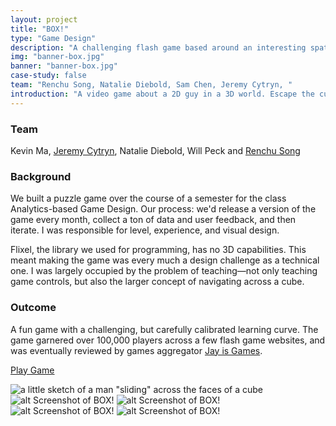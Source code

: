 ```yaml
---
layout: project
title: "BOX!"
type: "Game Design"
description: "A challenging flash game based around an interesting spatial concept."
img: "banner-box.jpg"
banner: "banner-box.jpg"
case-study: false
team: "Renchu Song, Natalie Diebold, Sam Chen, Jeremy Cytryn, "
introduction: "A video game about a 2D guy in a 3D world. Escape the cube in this mind-twisting puzzler!"
---
```


### Team

Kevin Ma, [Jeremy Cytryn](http://www.jeremycytryn.com/), Natalie Diebold, Will Peck and [Renchu Song](http://renchusong.github.io/portfolio/)

### Background

We built a puzzle game over the course of a semester for the class Analytics-based Game Design. Our process: we'd release a version of the game every month, collect a ton of data and user feedback, and then iterate. I was responsible for level, experience, and visual design.

Flixel, the library we used for programming, has no 3D capabilities. This meant making the game was every much a design challenge as a technical one. I was largely occupied by the problem of teaching—not only teaching game controls, but also the larger concept of navigating across a cube.

### Outcome
A fun game with a challenging, but carefully calibrated learning curve. The game garnered over 100,000 players across a few flash game websites, and was eventually reviewed by games aggregator <a href="https://jayisgames.com/review/box.php">Jay is Games</a>.

 <a class="button" href="http://www.kongregate.com/games/casiogre/box">Play Game</a>

 ![a little sketch of a man "sliding" across the faces of a cube]({{site.baseurl}}/assets/img/box/rotation.jpg)
![alt Screenshot of BOX!]({{site.baseurl}}/assets/img/box/finalscreenshot.png)
![alt Screenshot of BOX!]({{site.baseurl}}/assets/img/box/screenshot1.png)
![alt Screenshot of BOX!]({{site.baseurl}}/assets/img/box/screenshot2.png)
![alt Screenshot of BOX!]({{site.baseurl}}/assets/img/box/screenshot3.png)
